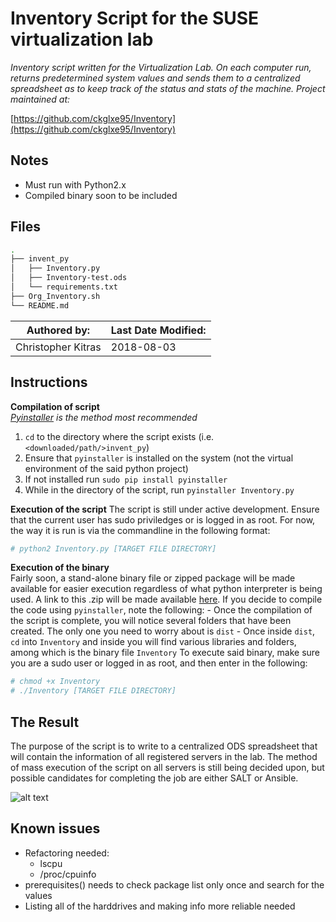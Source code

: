 Inventory Script for the SUSE virtualization lab
================================================

_Inventory script written for the Virtualization Lab. On each computer run, returns predetermined system values and sends them to a centralized spreadsheet as to keep track of the status and stats of the machine. Project maintained at:_

[https://github.com/ckglxe95/Inventory](https://github.com/ckglxe95/Inventory)

Notes
-------------
- Must run with Python2.x
- Compiled binary soon to be included

Files
-------------
```bash
.
├── invent_py
│   ├── Inventory.py
│   ├── Inventory-test.ods
│   └── requirements.txt
├── Org_Inventory.sh
└── README.md  
```

|   Authored by:   |   Last Date Modified:   |
|   ------------   |   -------------------   |
|   Christopher Kitras     |   2018-08-03  |

Instructions
-------------
**Compilation of script**  
_[Pyinstaller](https://pypi.org/project/PyInstaller/) is the method most recommended_
1. `cd` to the directory where the script exists (i.e. `<downloaded/path/>invent_py`)
2. Ensure that `pyinstaller` is installed on the system (not the virtual environment of the said python project)
3. If not installed run `sudo pip install pyinstaller`
4. While in the directory of the script, run `pyinstaller Inventory.py`

**Execution of the script**
The script is still under active development. Ensure that the current user has sudo priviledges or is logged in as root. For now, the way it is run is via the commandline in the following format:


```bash
# python2 Inventory.py [TARGET FILE DIRECTORY]
```

**Execution of the binary**  
Fairly soon, a stand-alone binary file or zipped package will be made available for easier execution regardless of what python interpreter is being used. A link to this .zip will be made available [here](#). If you decide to compile the code using `pyinstaller`, note the following:
    - Once the compilation of the script is complete, you will notice several folders that have been created. The only one you need to worry about is `dist`
    - Once inside `dist`, `cd` into `Inventory` and inside you will find various libraries and folders, among which is the binary file `Inventory`
To execute said binary, make sure you are a sudo user or logged in as root, and then enter in the following:
```bash
# chmod +x Inventory
# ./Inventory [TARGET FILE DIRECTORY]
```

The Result
-------------
The purpose of the script is to write to a centralized ODS spreadsheet that will contain the information of all registered servers in the lab. The method of mass execution of the script on all servers is still being decided upon, but possible candidates for completing the job are either SALT or Ansible. 

![alt text](https://raw.githubusercontent.com/ckglxe95/Inventory/master/Sample.png "Logo Title Text 1")



Known issues
-------------
- Refactoring needed:
    - lscpu
    - /proc/cpuinfo
- prerequisites() needs to check package list only once and search for the values
- Listing all of the harddrives and making info more reliable needed
